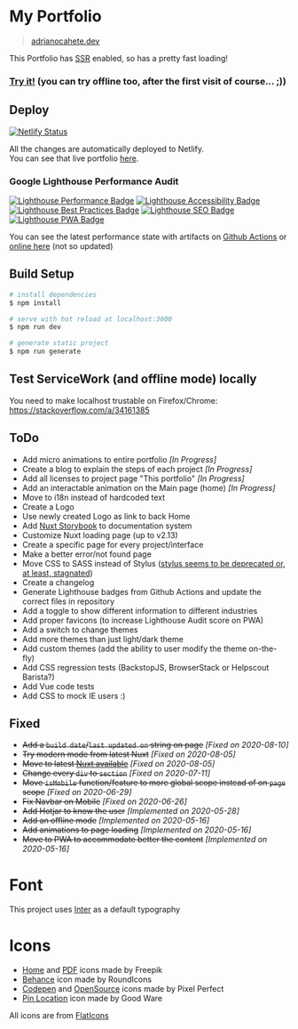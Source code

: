 # My Portfolio 
> [adrianocahete.dev](https://adrianocahete.dev)

This Portfolio has [SSR](https://ssr.vuejs.org/#what-is-server-side-rendering-ssr) enabled, so has a pretty fast loading!
### [Try it!](https://adrianocahete.dev) (you can try offline too, after the first visit of course... ;))

## Deploy
[![Netlify Status](https://api.netlify.com/api/v1/badges/bffddeca-83de-4641-807a-ac12aa617fae/deploy-status)](https://app.netlify.com/sites/adrianocahete-dev/deploys)

All the changes are automatically deployed to Netlify.  
You can see that live portfolio [here](https://adrianocahete.dev/).


### Google Lighthouse Performance Audit
[![Lighthouse Performance Badge](https://adrianocahete.dev/performance/lighthouse_performance.svg)](https://adrianocahete.dev/)
[![Lighthouse Accessibility Badge](https://adrianocahete.dev/performance/lighthouse_accessibility.svg)](https://adrianocahete.dev/)
[![Lighthouse Best Practices Badge](https://adrianocahete.dev/performance/lighthouse_best-practices.svg)](https://adrianocahete.dev/)
[![Lighthouse SEO Badge](https://adrianocahete.dev/performance/lighthouse_seo.svg)](https://adrianocahete.dev/)
[![Lighthouse PWA Badge](https://adrianocahete.dev/performance/lighthouse_pwa.svg)](https://adrianocahete.dev/)

You can see the latest performance state with artifacts on [Github Actions](https://github.com/AdrianoCahete/adrianocahete.dev/actions) or [online here](https://adrianocahete.dev/performance/adrianocahete_dev_.html) (not so updated)



## Build Setup

``` bash
# install dependencies
$ npm install

# serve with hot reload at localhost:3000
$ npm run dev

# generate static project
$ npm run generate
```

## Test ServiceWork (and offline mode) locally
You need to make localhost trustable on Firefox/Chrome: https://stackoverflow.com/a/34161385


## ToDo
- Add micro animations to entire portfolio *[In Progress]*
- Create a blog to explain the steps of each project *[In Progress]*
- Add all licenses to project page "This portfolio" *[In Progress]*
- Add an interactable animation on the Main page (home) *[In Progress]*
- Move to i18n instead of hardcoded text
- Create a Logo
- Use newly created Logo as link to back Home
- Add [Nuxt Storybook](https://storybook.nuxtjs.org/) to documentation system
- Customize Nuxt loading page (up to v2.13)
- Create a specific page for every project/interface
- Make a better error/not found page
- Move CSS to SASS instead of Stylus ([stylus seems to be deprecated or, at least, stagnated](https://github.com/stylus/stylus/issues/2282))
- Create a changelog
- Generate Lighthouse badges from Github Actions and update the correct files in repository
- Add a toggle to show different information to different industries
- Add proper favicons (to increase Lighthouse Audit score on PWA)
- Add a switch to change themes
- Add more themes than just light/dark theme
- Add custom themes (add the ability to user modify the theme on-the-fly)
- Add CSS regression tests (BackstopJS, BrowserStack or Helpscout Barista?)
- Add Vue code tests
- Add CSS to mock IE users :)

## Fixed
- ~~Add a `build date`/`last updated on` string on page~~  *[Fixed on 2020-08-10]*
- ~~Try modern mode from latest Nuxt~~ *[Fixed on 2020-08-05]*
- ~~Move to latest [Nuxt available](https://nuxtjs.org/guide/release-notes)~~  *[Fixed on 2020-08-05]*
- ~~Change every `div` to `section`~~ *[Fixed on 2020-07-11]*
- ~~Move `isMobile` function/feature to more global scope instead of on `page` scope~~ *[Fixed on 2020-06-29]*
- ~~Fix Navbar on Mobile~~ *[Fixed on 2020-06-26]*
- ~~Add Hotjar to know the user~~ *[Implemented on 2020-05-28]*
- ~~Add an offline mode~~  *[Implemented on 2020-05-16]*
- ~~Add animations to page loading~~  *[Implemented on 2020-05-16]*
- ~~Move to PWA to accommodate better the content~~ *[Implemented on 2020-05-16]*

# Font
This project uses [Inter](https://github.com/rsms/inter) as a default typography

# Icons
- [Home](https://www.flaticon.com/free-icon/home_846551) and [PDF](https://www.flaticon.com/free-icon/pdf_1839630) icons made by Freepik
- [Behance](https://www.flaticon.com/free-icon/behance_254383) icon made by RoundIcons
- [Codepen](https://www.flaticon.com/free-icon/codepen_2111262) and [OpenSource](https://www.flaticon.com/free-icon/open-source_732090) icons made by Pixel Perfect
- [Pin Location](https://www.flaticon.com/free-icon/location_2928987) icon made by Good Ware

All icons are from [FlatIcons](https://www.flaticon.com/)
